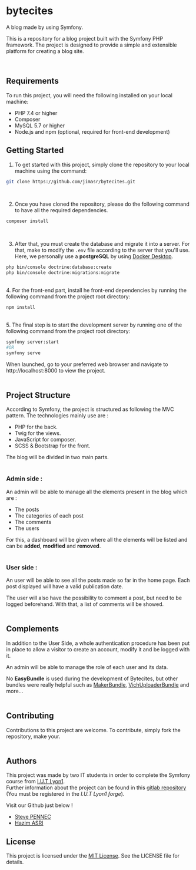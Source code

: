 # bytecites

A blog made by using Symfony.

This is a repository for a blog project built with the Symfony PHP framework. The project is designed to provide a simple and extensible platform for creating a blog site.

<br/>

## Requirements

To run this project, you will need the following installed on your local machine:

- PHP 7.4 or higher
- Composer
- MySQL 5.7 or higher
- Node.js and npm (optional, required for front-end development)

## Getting Started

1. To get started with this project, simply clone the repository to your local machine using the command:

```bash
git clone https://github.com/jimasr/bytecites.git
````
<br/>


2. Once you have cloned the repository, please do the following command to have all the required dependencies.

```bash
composer install
```
<br/>

3. After that, you must create the database and migrate it into a server. For that, make to modify the `.env` file according to the server that you'll use.
Here, we personally use a **postgreSQL** by using [Docker Desktop](https://docs.docker.com/desktop/).
````bash
php bin/console doctrine:database:create
php bin/console doctrine:migrations:migrate
````
<br/>
4. For the front-end part, install he front-end dependencies by running the following command from the project root directory:

```bash
npm install
```
<br/>
5. The final step is to start the development server by running one of the following command from the project root directory:

```bash
symfony server:start
#OR
symfony serve
```

When launched, go to your preferred web browser and navigate to http://localhost:8000 to view the project.
<br/>
<br/>
## Project Structure

According to Symfony, the project is structured as following the MVC pattern.
The technologies mainly use are :
- PHP for the back.
- Twig for the views.
- JavaScript for composer.
- SCSS & Bootstrap for the front.

The blog will be divided in two main parts.
<br/>
<br/>
### Admin side :
An admin will be able to manage all the elements present in the blog which are :
- The posts
- The categories of each post
- The comments
- The users

For this, a dashboard will be given where all the elements will be listed and can be **added**, **modified** and **removed**.
<br/>
<br/>
### User side :
An user will be able to see all the posts made so far in the home page. Each post displayed will have a valid publication date.

The user will also have the possibility to comment a post, but need to be logged beforehand. 
With that, a list of comments will be showed.
<br/>
<br/>
## Complements

In addition to the User Side, a whole authentication procedure has been put in place to allow a visitor to create an account, modify it and be logged with it.

An admin will be able to manage the role of each user and its data.

No **EasyBundle** is used during the development of Bytecites, but other bundles were really helpful such as [MakerBundle](https://symfony.com/bundles/SymfonyMakerBundle/current/index.html), [VichUploaderBundle](https://github.com/dustin10/VichUploaderBundle) and more... 
<br/>
<br/>

## Contributing
Contributions to this project are welcome. To contribute, simply fork the repository, make your.
<br/>
<br/>
## Authors

This project was made by two IT students in order to complete the Symfony course from [I.U.T Lyon1](https://iut.univ-lyon1.fr/).
<br/>
Further information about the project can be found in this [gitlab repository](https://forge.univ-lyon1.fr/abdelhadi.belfadel/symfony-ressource) (You must be registered in the _I.U.T Lyon1 forge_).

Visit our Github just below !
- [Steve PENNEC](https://github.com/PennecStv)
- [Hazim ASRI](https://github.com/jimasr)

## License

This project is licensed under the [MIT License](https://choosealicense.com/licenses/mit/). See the LICENSE file for details.

